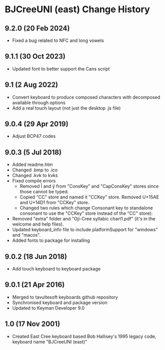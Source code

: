 BJCreeUNI (east) Change History
=======================

9.2.0 (20 Feb 2024)
-------------------
* Fixed a bug related to NFC and long vowels

9.1.1 (30 Oct 2023)
-------------------
* Updated font to better support the Cans script

9.1 (2 Aug 2022)
-------------------
* Convert keyboard to produce composed characters with decomposed available through options
* Add a real touch layout (not just the desktop .js file)

9.0.4 (29 Apr 2019)
-------------------
* Adjust BCP47 codes

9.0.3 (5 Jul 2018)
-------------------

* Added readme.htm
* Changed .bmp to .ico
* Changed .kvk to kvks
* Fixed compile errors
  * Removed Î and ÿ from "ConsKey" and "CapConsKey" stores since those cannot be typed.
  * Copied "CC" store and named it "CCKey" store. Removed U+15AE and U+14D1 from "CCKey" store.
  * Changed two rules which change Consonant key to standalone consonant to use the "CCKey" store instead of the "CC" store):
* Removed "extra" folder and "Oji-Cree syllabic chart1.pdf" (it's in the welcome and help files).
* Updated keyboard_info file to include platformSupport for "windows" and "macos".
* Added fonts to package for installing

9.0.2 (18 Jun 2018)
-------------------

* Add touch keyboard to keyboard package

9.0.1 (21 Apr 2016)
-------------------

* Merged to tavultesoft keyboards github repository
* Synchronised keyboard and package version
* Updated to Keyman Developer 9.0

1.0 (17 Nov 2001)
-----------------

* Created East Cree keyboard based Bob Hallisey's 1995 legacy code, keyboard name "BJCreeUNI (east)"
